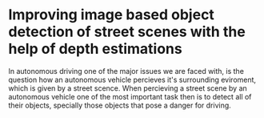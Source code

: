 #  Improving image based object detection of street scenes with the help of depth estimations
In autonomous driving one of the major issues we are faced with, is the question how an autonomous vehicle percieves it's surrounding eviroment, which is given by a street scence. When percieving a street scene by an autonomous vehicle one of the most important task then is to detect all of their objects, specially those objects that pose a danger for driving.  
